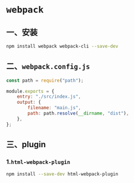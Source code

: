 # `webpack`

## 一、安装

```bash
npm install webpack webpack-cli --save-dev
```

## 二、`webpack.config.js`

```js
const path = require("path");

module.exports = {
	entry: "./src/index.js",
	output: {
		filename: "main.js",
		path: path.resolve(__dirname, "dist"),
	},
};
```

## 三、plugin

### 1.`html-webpack-plugin`

```bash
npm install --save-dev html-webpack-plugin
```
